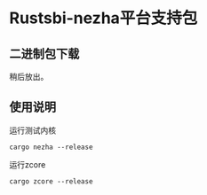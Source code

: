 

# Rustsbi-nezha平台支持包

## 二进制包下载

稍后放出。

## 使用说明

运行测试内核

```
cargo nezha --release
```

运行zcore

```
cargo zcore --release
```

